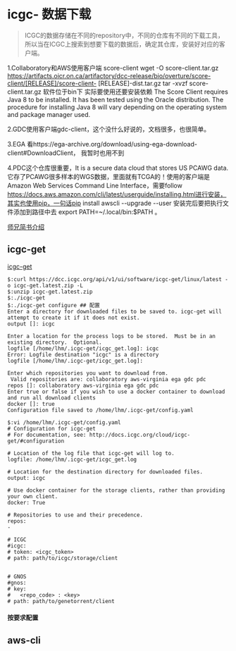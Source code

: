 # icgc- 数据下载
>ICGC的数据存储在不同的repository中，不同的仓库有不同的下载工具，所以当在ICGC上搜索到想要下载的数据后，确定其仓库，安装好对应的客户端。
 
 1.Collaboratory和AWS使用客户端 score-client
  wget -O score-client.tar.gz https://artifacts.oicr.on.ca/artifactory/dcc-release/bio/overture/score-client/[RELEASE]/score-client- [RELEASE]-dist.tar.gz
  tar -xvzf score-client.tar.gz 软件位于bin下
  实际要使用还要安装依赖
  The Score Client requires Java 8 to be installed. It has been tested using the Oracle distribution. The procedure for installing Java 8 will vary depending on the operating system and package manager used. 
 
 2.GDC使用客户端gdc-client，这个没什么好说的，文档很多，也很简单。

 3.EGA 看https://ega-archive.org/download/using-ega-download-client#DownloadClient， 我暂时也用不到
 
 4.PDC这个仓库很重要，It is a secure data cloud that stores US   PCAWG data. 它存了PCAWG很多样本的WGS数据，里面就有TCGA的！使用的客户端是Amazon Web Services Command Line Interface，需要follow https://docs.aws.amazon.com/cli/latest/userguide/installing.html进行安装，其实也使用pip，一句话pip install awscli --upgrade --user 安装完后要把执行文件添加到路径中去 export PATH=~/.local/bin:$PATH 。

[师兄简书介绍](https://www.jianshu.com/p/0de229b751a9)


## icgc-get
[icgc-get](https://docs.icgc.org/download/icgc-get/#icgc-get-user-guide)
~~~
$:curl https://dcc.icgc.org/api/v1/ui/software/icgc-get/linux/latest -o icgc-get.latest.zip -L
$:unzip icgc-get.latest.zip 
$:./icgc-get 
$:./icgc-get configure ## 配置
Enter a directory for downloaded files to be saved to. icgc-get will attempt to create it if it does not exist.
output []: icgc

Enter a location for the process logs to be stored.  Must be in an existing directory.  Optional.
logfile [/home/lhm/.icgc-get/icgc_get.log]: icgc
Error: Logfile destination "icgc" is a directory
logfile [/home/lhm/.icgc-get/icgc_get.log]: 

Enter which repositories you want to download from.
 Valid repositories are: collaboratory aws-virginia ega gdc pdc
repos []: collaboratory aws-virginia ega gdc pdc
Enter true or false if you wish to use a docker container to download and run all download clients
docker []: true
Configuration file saved to /home/lhm/.icgc-get/config.yaml

$:vi /home/lhm/.icgc-get/config.yaml
# Configuration for icgc-get
# For documentation, see: http://docs.icgc.org/cloud/icgc-get/#configuration

# Location of the log file that icgc-get will log to.
logfile: /home/lhm/.icgc-get/icgc_get.log

# Location for the destination directory for downloaded files.
output: icgc

# Use docker container for the storage clients, rather than providing your own client.
docker: True

# Repositories to use and their precedence.
repos:
- 

# ICGC
#icgc:
# token: <icgc_token>
# path: path/to/icgc/storage/client


# GNOS
#gnos:
# key:
#   <repo_code> : <key>
# path: path/to/genetorrent/client
~~~
   #### 按要求配置
## aws-cli
